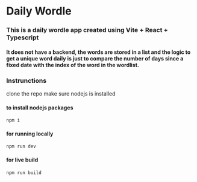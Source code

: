 # Daily Wordle

### This is a daily wordle app created using Vite + React + Typescript

#### It does not have a backend, the words are stored in a list and the logic to get a unique word daily is just to compare the number of days since a fixed date with the index of the word in the wordlist.

### Instrunctions

clone the repo
make sure nodejs is installed 

#### to install nodejs packages
```shell
npm i
```

#### for running locally
```shell
npm run dev
```

#### for live build
```shell
npm run build
```